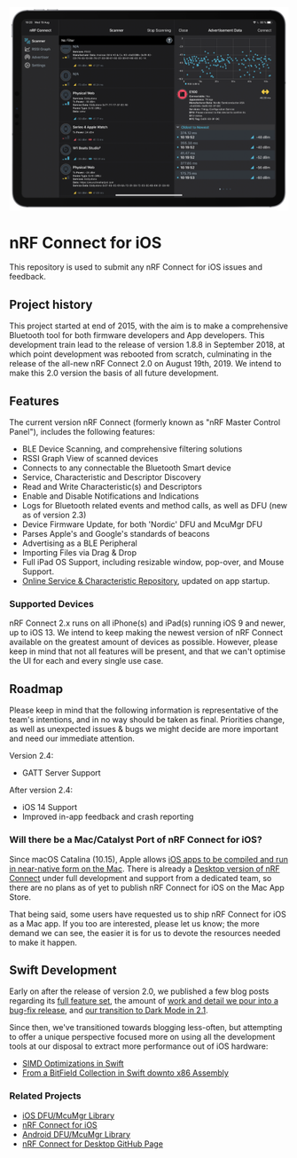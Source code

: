 ![Header](https://github.com/NordicSemiconductor/IOS-nRF-Connect/blob/master/header.png)
# nRF Connect for iOS
This repository is used to submit any nRF Connect for iOS issues and feedback. 

## Project history
This project started at end of 2015, with the aim is to make a comprehensive Bluetooth tool for both firmware developers and App developers. This development train lead to the release of version 1.8.8 in September 2018, at which point development was rebooted from scratch, culminating in the release of the all-new nRF Connect 2.0 on August 19th, 2019. We intend to make this 2.0 version the basis of all future development.

## Features
The current version nRF Connect (formerly known as "nRF Master Control Panel"), includes the following features:
- BLE Device Scanning, and comprehensive filtering solutions
- RSSI Graph View of scanned devices
- Connects to any connectable the Bluetooth Smart device
- Service, Characteristic and Descriptor Discovery
- Read and Write Characteristic(s) and Descriptors
- Enable and Disable Notifications and Indications
- Logs for Bluetooth related events and method calls, as well as DFU (new as of version 2.3)
- Device Firmware Update, for both 'Nordic' DFU and McuMgr DFU
- Parses Apple's and Google's standards of beacons
- Advertising as a BLE Peripheral
- Importing Files via Drag & Drop
- Full iPad OS Support, including resizable window, pop-over, and Mouse Support.
- [Online Service & Characteristic Repository](https://github.com/NordicSemiconductor/bluetooth-numbers-database), updated on app startup.

### Supported Devices
nRF Connect 2.x runs on all iPhone(s) and iPad(s) running iOS 9 and newer, up to iOS 13. We intend to keep making the newest version of nRF Connect available on the greatest amount of devices as possible. However, please keep in mind that not all features will be present, and that we can't optimise the UI for each and every single use case.

## Roadmap
Please keep in mind that the following information is representative of the team's intentions, and in no way should be taken as final. Priorities change, as well as unexpected issues & bugs we might decide are more important and need our immediate attention.

Version 2.4:
- GATT Server Support

After version 2.4:
- iOS 14 Support
- Improved in-app feedback and crash reporting

### Will there be a Mac/Catalyst Port of nRF Connect for iOS?
Since macOS Catalina (10.15), Apple allows [iOS apps to be compiled and run in near-native form on the Mac](https://developer.apple.com/mac-catalyst/). There is already a [Desktop version of nRF Connect](https://www.nordicsemi.com/Software-and-tools/Development-Tools/nRF-Connect-for-desktop) under full development and support from a dedicated team, so there are no plans as of yet to publish nRF Connect for iOS on the Mac App Store.

That being said, some users have requested us to ship nRF Connect for iOS as a Mac app. If you too are interested, please let us know; the more demand we can see, the easier it is for us to devote the resources needed to make it happen.

## Swift Development
Early on after the release of version 2.0, we published a few blog posts regarding its [full feature set](), the amount of [work and detail we pour into a bug-fix release](https://devzone.nordicsemi.com/nordic/nordic-blog/b/blog/posts/nrf_2d00_connect_2d00_ios_2d00_2_2d00_0_2d00_3_2d00_what_2d00_is_2d00_a_2d00_bugfix_2d00_release), and [our transition to Dark Mode in 2.1](https://devzone.nordicsemi.com/nordic/nordic-blog/b/blog/posts/nrf_2d00_connect_2d00_ios_2d00_dark_2d00_mode).

Since then, we've transitioned towards blogging less-often, but attempting to offer a unique perspective focused more on using all the development tools at our disposal to extract more performance out of iOS hardware:
- [SIMD Optimizations in Swift](https://devzone.nordicsemi.com/nordic/nordic-blog/b/blog/posts/nrf_2d00_connect_2d00_simd_2d00_optimizations_2d00_in_2d00_swift)
- [From a BitField Collection in Swift downto x86 Assembly](https://devzone.nordicsemi.com/nordic/nordic-blog/b/blog/posts/on-nrf-connect-for-ios-and-its-unnecessary-bitfield-collection-in-swift)

### Related Projects
- [iOS DFU/McuMgr Library](https://github.com/NordicSemiconductor/IOS-Pods-DFU-Library)
- [nRF Connect for iOS](https://github.com/NordicSemiconductor/Android-nRF-Connect)
- [Android DFU/McuMgr Library](https://github.com/NordicSemiconductor/Android-DFU-Library)
- [nRF Connect for Desktop GitHub Page](https://www.nordicsemi.com/Products/Bluetooth-low-energy/nRF-Connect-for-desktop)
